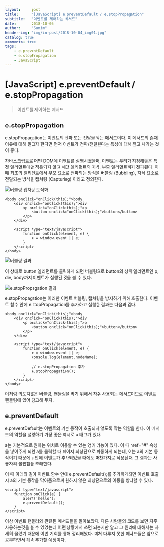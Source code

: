 ```yaml
---
layout:     post
title:      "[JavaScript] e.preventDefault / e.stopPropagation"
subtitle:   "이벤트를 제어하는 메서드"
date:       2018-10-05
author:     "Sumim"
header-img: "img/in-post/2018-10-04_img01.jpg"
catalog: true
comments: true
tags:
    - e.preventDefault
    - e.stopPropagation
    - JavaScript
---
```




# [JavaScript] e.preventDefault / e.stopPropagation

> 이벤트를 제어하는 메서드



## e.stopPropagation

e.stopPropagation는 이벤트의 전파 또는 전달을 막는 메서드이다.  이 메서드의 존재 이유에 대해 알고자 한다면 먼저 이벤트가 전파/전달된다는 특성에 대해 짚고 나가는 것이 좋다.

자바스크립트로 어떤 DOM에 이벤트를 실행시켰을때, 이벤트는 우리가 지정해놓은 특정 엘리먼트에만 적용되지 않고 해당 엘리먼트의 자식, 부모 엘리먼트까지 전파된다. 이 떄 최초의 엘리먼트에서 부모 요소로 전파되는 방식을 버블링 (Bubbling), 자식 요소로 전달되는 방식을 캡쳐링 (Capturing) 이라고 정의한다.

![버블링 캡쳐링 도식화](img/in-post/2018-10-04_img01.jpg)

```
<body onclick="onClick(this);">body
    <div onclick="onClick(this);">div
        <p onclick="onClick(this);">p
            <button onclick="onClick(this);">button</button>
        </p>
    </div>
    
    <script type="text/javascript">
        function onClick(element, e) {
            e = window.event || e;
        }
    </script>
</body>
```

![버블링 결과](img/in-post/2018-10-04_img02.jpg)

이 상태로 button 엘리먼트를 클릭하게 되면 버블링으로 button의 상위 엘리먼트인 p, div, body까지 이벤트가 실행된 것을 볼 수 있다.

![e.stopPropagation 결과](img/in-post/2018-10-04_img03.jpg)

e.stopPropagation는 이러한 이벤트 버블링, 캡쳐링을 방지하기 위해 호출한다. 이벤트 함수 안에 e.stopPropagation를 추가하고 실행한 결과는 다음과 같다.



```
<body onclick="onClick(this);">body
    <div onclick="onClick(this);">div
        <p onclick="onClick(this);">p
            <button onclick="onClick(this);">button</button>
        </p>
    </div>

    <script type="text/javascript">
        function onClick(element, e) {
            e = window.event || e;
            console.log(element.nodeName);
            
            // e.stopPropagation 추가
            e.stopPropagation();
        }
    </script>
</body>
```



이처럼 의도치않은 버블링, 핸들링을 막기 위해서 자주 사용되는 메서드이므로 이벤트 핸들링에 있어 참고해 두자.



## e.preventDefault

e.preventDefault는 이벤트의 기본 동작이 호출되지 않도록 막는 역할을 한다.  이 메서드의 역할을 설명하기 가장 좋은 예시로 ```a``` 태그가 있다.

a는 기본적으로 원하는 위치로 이동할 수 있는 앵커 기능이 있다.  이 때 href="#" 속성을 넣어주게 되면 a를 클릭할 때 페이지 최상단으로 이동하게 되는데, 이는 a의 기본 동작이기 때문에 a 안에  이벤트가 추가되었을 때에도 마찬가지로 적용된다. 그 결과는 사용자의 불편함을 초래한다.

이 때 아래와 같이 이벤트 함수 안에  e.preventDefault();를 추가하게되면 이벤트 호출 시 a의 기본 동작을 막아줌으로써 원하지 않은 최상단으로의 이동을 방지할 수 있다. 

```
<script type="text/javascript">
    function onClick(e) {
        alert('hello');
        e.preventDefault();
    }
</script>
```



이상 이벤트 핸들러와 관련된 메서드들을 알아보았다. 다른 사람들의 코드를 보면 자주 사용하는것을 볼 수 있었는데 어떤 상황에서 쓰면 되는지만 알고 그 원리에 대해서는 자세히 몰랐기 때문에 이번 기회를 통해 정리해봤다. 미처 다루지 못한 메서드들은 앞으로 공부하면서 계속 추가할 예정이다.